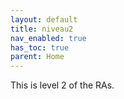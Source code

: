 ```yaml
---
layout: default
title: niveau2
nav_enabled: true
has_toc: true
parent: Home
---
```

This is level 2 of the RAs.
